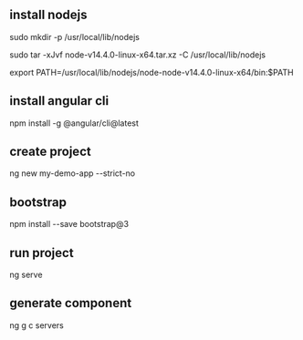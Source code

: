 ## install nodejs

sudo mkdir -p /usr/local/lib/nodejs

sudo tar -xJvf node-v14.4.0-linux-x64.tar.xz -C /usr/local/lib/nodejs

export PATH=/usr/local/lib/nodejs/node-node-v14.4.0-linux-x64/bin:$PATH

## install angular cli
npm install -g @angular/cli@latest

## create project
ng new my-demo-app --strict-no

## bootstrap
npm install --save bootstrap@3

## run project
ng serve

## generate component
ng g c servers
